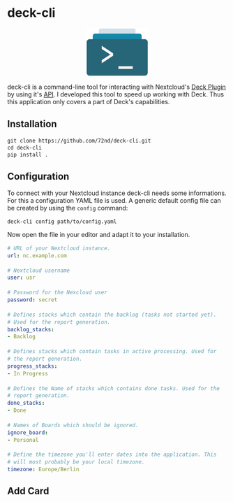 # deck-cli

 <p align="center">
  <img width="140" src="misc/header.png">
</p>

deck-cli is a command-line tool for interacting with Nextcloud's [Deck Plugin](https://apps.nextcloud.com/apps/deck) by using it's [API](https://deck.readthedocs.io/en/latest/API/). I developed this tool to speed up working with Deck. Thus this application only covers a part of Deck's capabilities.


## Installation

```shell script
git clone https://github.com/72nd/deck-cli.git
cd deck-cli
pip install .
```


## Configuration

To connect with your Nextcloud instance deck-cli needs some informations. For this a configuration YAML file is used. A generic default config file can be created by using the `config` command:

```shell script
deck-cli config path/to/config.yaml
```

Now open the file in your editor and adapt it to your installation.

```yaml
# URL of your Nextcloud instance.
url: nc.example.com

# Nextcloud username
user: usr

# Password for the Nexcloud user
password: secret

# Defines stacks which contain the backlog (tasks not started yet).
# Used for the report generation.
backlog_stacks:
- Backlog

# Defines stacks which contain tasks in active processing. Used for
# the report generation.
progress_stacks:
- In Progress

# Defines the Name of stacks which contains done tasks. Used for the
# report generation.
done_stacks:
- Done

# Names of Boards which should be ignored.
ignore_board:
- Personal

# Define the timezone you'll enter dates into the application. This
# will most probably be your local timezone.
timezone: Europe/Berlin
```


## Add Card

